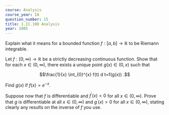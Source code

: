 ```yaml
---
course: Analysis
course_year: IA
question_number: 15
title: 1.II.10D Analysis
year: 2005
---
```



Explain what it means for a bounded function $f:[a, b] \rightarrow \mathbb{R}$ to be Riemann integrable.

Let $f:[0, \infty) \rightarrow \mathbb{R}$ be a strictly decreasing continuous function. Show that for each $x \in(0, \infty)$, there exists a unique point $g(x) \in(0, x)$ such that

$$\frac{1}{x} \int_{0}^{x} f(t) d t=f(g(x)) .$$

Find $g(x)$ if $f(x)=e^{-x}$.

Suppose now that $f$ is differentiable and $f^{\prime}(x)<0$ for all $x \in(0, \infty)$. Prove that $g$ is differentiable at all $x \in(0, \infty)$ and $g^{\prime}(x)>0$ for all $x \in(0, \infty)$, stating clearly any results on the inverse of $f$ you use.
